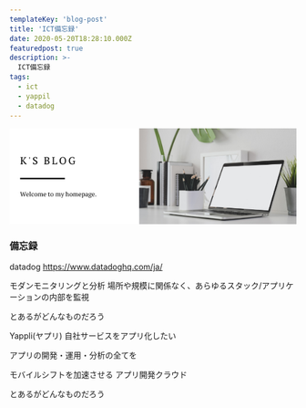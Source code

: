 ```yaml
---
templateKey: 'blog-post'
title: 'ICT備忘録'
date: 2020-05-20T18:28:10.000Z
featuredpost: true
description: >-
  ICT備忘録
tags:
  - ict
  - yappil
  - datadog
---
```


![Alt Text](img/2020/05-20-post/ksblog.png)

### 備忘録
datadog
https://www.datadoghq.com/ja/

モダンモニタリングと分析
場所や規模に関係なく、あらゆるスタック/アプリケーションの内部を監視

とあるがどんなものだろう



Yappli(ヤプリ)
自社サービスをアプリ化したい

アプリの開発・運用・分析の全てを

モバイルシフトを加速させる
アプリ開発クラウド

とあるがどんなものだろう